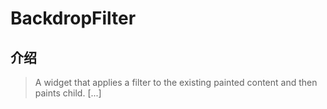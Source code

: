 # BackdropFilter

## 介绍

> A widget that applies a filter to the existing painted content and then paints child. [...]

